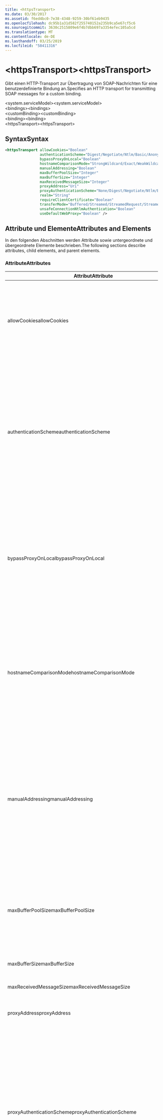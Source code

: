 ```yaml
---
title: <httpsTransport>
ms.date: 03/30/2017
ms.assetid: f6ed4bc0-7e38-4348-9259-30bf61eb9435
ms.openlocfilehash: dc95b1a31d582f255740152a235b9ca5e67cf5c6
ms.sourcegitcommit: 3630c2515809e6f4b7dbb697a3354efec105a5cd
ms.translationtype: MT
ms.contentlocale: de-DE
ms.lasthandoff: 03/25/2019
ms.locfileid: "58411316"
---
```

# <a name="httpstransport"></a><span data-ttu-id="30266-101">\<httpsTransport></span><span class="sxs-lookup"><span data-stu-id="30266-101">\<httpsTransport></span></span>
<span data-ttu-id="30266-102">Gibt einen HTTP-Transport zur Übertragung von SOAP-Nachrichten für eine benutzerdefinierte Bindung an.</span><span class="sxs-lookup"><span data-stu-id="30266-102">Specifies an HTTP transport for transmitting SOAP messages for a custom binding.</span></span>  
  
 <span data-ttu-id="30266-103">\<system.serviceModel></span><span class="sxs-lookup"><span data-stu-id="30266-103">\<system.serviceModel></span></span>  
<span data-ttu-id="30266-104">\<bindings></span><span class="sxs-lookup"><span data-stu-id="30266-104">\<bindings></span></span>  
<span data-ttu-id="30266-105">\<customBinding></span><span class="sxs-lookup"><span data-stu-id="30266-105">\<customBinding></span></span>  
<span data-ttu-id="30266-106">\<binding></span><span class="sxs-lookup"><span data-stu-id="30266-106">\<binding></span></span>  
<span data-ttu-id="30266-107">\<httpsTransport></span><span class="sxs-lookup"><span data-stu-id="30266-107">\<httpsTransport></span></span>  
  
## <a name="syntax"></a><span data-ttu-id="30266-108">Syntax</span><span class="sxs-lookup"><span data-stu-id="30266-108">Syntax</span></span>  
  
```xml  
<httpsTransport allowCookies="Boolean"
                authenticationScheme="Digest/Negotiate/Ntlm/Basic/Anonymous"
                bypassProxyOnLocal="Boolean"
                hostnameComparisonMode="StrongWildcard/Exact/WeakWildcard"
                manualAddressing="Boolean"
                maxBufferPoolSize="Integer"
                maxBufferSize="Integer"
                maxReceivedMessageSize="Integer"
                proxyAddress="Uri"
                proxyAuthenticationScheme="None/Digest/Negotiate/Ntlm/Basic/Anonymous"
                realm="String"
                requireClientCertificate="Boolean"
                transferMode="Buffered/Streamed/StreamedRequest/StreamedResponse"
                unsafeConnectionNtlmAuthentication="Boolean"
                useDefaultWebProxy="Boolean" />
```  
  
## <a name="attributes-and-elements"></a><span data-ttu-id="30266-109">Attribute und Elemente</span><span class="sxs-lookup"><span data-stu-id="30266-109">Attributes and Elements</span></span>  
 <span data-ttu-id="30266-110">In den folgenden Abschnitten werden Attribute sowie untergeordnete und übergeordnete Elemente beschrieben.</span><span class="sxs-lookup"><span data-stu-id="30266-110">The following sections describe attributes, child elements, and parent elements.</span></span>  
  
### <a name="attributes"></a><span data-ttu-id="30266-111">Attribute</span><span class="sxs-lookup"><span data-stu-id="30266-111">Attributes</span></span>  
  
|<span data-ttu-id="30266-112">Attribut</span><span class="sxs-lookup"><span data-stu-id="30266-112">Attribute</span></span>|<span data-ttu-id="30266-113">Beschreibung</span><span class="sxs-lookup"><span data-stu-id="30266-113">Description</span></span>|  
|---------------|-----------------|  
|<span data-ttu-id="30266-114">allowCookies</span><span class="sxs-lookup"><span data-stu-id="30266-114">allowCookies</span></span>|<span data-ttu-id="30266-115">Ein boolescher Wert, der angibt, ob der Client Cookies akzeptiert und bei zukünftigen Anforderungen propagiert.</span><span class="sxs-lookup"><span data-stu-id="30266-115">A Boolean value that specifies whether the client accepts cookies and propagates them on future requests.</span></span> <span data-ttu-id="30266-116">Die Standardeinstellung ist `false`.</span><span class="sxs-lookup"><span data-stu-id="30266-116">The default is `false`.</span></span><br /><br /> <span data-ttu-id="30266-117">Sie können dieses Attribut verwenden, wenn Sie mit ASMX-Webdiensten interagieren, die Cookies verwenden.</span><span class="sxs-lookup"><span data-stu-id="30266-117">You can use this attribute when you interact with ASMX Web services that use cookies.</span></span> <span data-ttu-id="30266-118">Auf diese Weise können Sie sicherstellen, dass die vom Server zurückgegebenen Cookies automatisch bei allen zukünftigen Clientanforderungen für diesen Dienst kopiert werden.</span><span class="sxs-lookup"><span data-stu-id="30266-118">In this way, you can be sure that the cookies returned from the server are automatically copied to all future client requests for that service.</span></span>|  
|<span data-ttu-id="30266-119">authenticationScheme</span><span class="sxs-lookup"><span data-stu-id="30266-119">authenticationScheme</span></span>|<span data-ttu-id="30266-120">Gibt das Protokoll an, mit dem Clientanforderungen authentifiziert werden, die von einem HTTP-Listener verarbeitet werden.</span><span class="sxs-lookup"><span data-stu-id="30266-120">Specifies the protocol used to authenticate client requests being processed by an HTTP listener.</span></span> <span data-ttu-id="30266-121">Folgende Werte sind gültig:</span><span class="sxs-lookup"><span data-stu-id="30266-121">Valid values include the following:</span></span><br /><br /> <span data-ttu-id="30266-122">-Digest: Gibt die Digestauthentifizierung an.</span><span class="sxs-lookup"><span data-stu-id="30266-122">-   Digest: Specifies digest authentication.</span></span><br /><span data-ttu-id="30266-123">– Negotiate: Mit dem Client das Authentifizierungsschema handelt.</span><span class="sxs-lookup"><span data-stu-id="30266-123">-   Negotiate: Negotiates with the client to determine the authentication scheme.</span></span> <span data-ttu-id="30266-124">Wenn sowohl Client als auch Server Kerberos unterstützen, wird dieses Schema verwendet. Andernfalls wird NTLM verwendet.</span><span class="sxs-lookup"><span data-stu-id="30266-124">If both client and server support Kerberos, it is used; otherwise, NTLM is used.</span></span><br /><span data-ttu-id="30266-125">-Ntlm: Gibt die NTLM-Authentifizierung an.</span><span class="sxs-lookup"><span data-stu-id="30266-125">-   Ntlm: Specifies NTLM authentication.</span></span><br /><span data-ttu-id="30266-126">-   Basic: Gibt die Standardauthentifizierung an.</span><span class="sxs-lookup"><span data-stu-id="30266-126">-   Basic: Specifies basic authentication.</span></span><br /><span data-ttu-id="30266-127">– Anonymous: Gibt die anonyme Authentifizierung an.</span><span class="sxs-lookup"><span data-stu-id="30266-127">-   Anonymous: Specifies anonymous authentication.</span></span><br /><br /> <span data-ttu-id="30266-128">Die Standardeinstellung ist Anonymous.</span><span class="sxs-lookup"><span data-stu-id="30266-128">The default is Anonymous.</span></span> <span data-ttu-id="30266-129">Dieses Attribut ist vom Typ <xref:System.Net.AuthenticationSchemes>.</span><span class="sxs-lookup"><span data-stu-id="30266-129">This attribute is of type <xref:System.Net.AuthenticationSchemes>.</span></span> <span data-ttu-id="30266-130">Dieses Attribut kann nur einmal festgelegt werden.</span><span class="sxs-lookup"><span data-stu-id="30266-130">This attribute can only be set once.</span></span>|  
|<span data-ttu-id="30266-131">bypassProxyOnLocal</span><span class="sxs-lookup"><span data-stu-id="30266-131">bypassProxyOnLocal</span></span>|<span data-ttu-id="30266-132">Ein boolescher Wert, der angibt, ob der Proxyserver bei lokalen Adressen umgangen werden soll.</span><span class="sxs-lookup"><span data-stu-id="30266-132">A Boolean value that indicates whether to bypass the proxy server for local addresses.</span></span> <span data-ttu-id="30266-133">Die Standardeinstellung ist `false`.</span><span class="sxs-lookup"><span data-stu-id="30266-133">The default is `false`.</span></span><br /><br /> <span data-ttu-id="30266-134">Eine lokale Adresse ist eine, die sich im lokalen LAN oder Intranet befindet.</span><span class="sxs-lookup"><span data-stu-id="30266-134">A local address is one that is on the local LAN or intranet.</span></span><br /><br /> <span data-ttu-id="30266-135">Windows Communication Foundation (WCF) ignoriert immer den Proxy, wenn die Dienstadresse mit beginnt `http://localhost`.</span><span class="sxs-lookup"><span data-stu-id="30266-135">Windows Communication Foundation (WCF) always ignores the proxy if the service address begins with `http://localhost`.</span></span><br /><br /> <span data-ttu-id="30266-136">Sie sollten den Hostnamen anstatt localhost verwenden, wenn die Clients bei der Kommunikation mit Diensten auf demselben Computer einen Proxy nutzen sollen.</span><span class="sxs-lookup"><span data-stu-id="30266-136">You should use the host name rather than localhost if you want clients to go through a proxy when talking to services on the same machine.</span></span>|  
|<span data-ttu-id="30266-137">hostnameComparisonMode</span><span class="sxs-lookup"><span data-stu-id="30266-137">hostnameComparisonMode</span></span>|<span data-ttu-id="30266-138">Gibt den HTTP-Hostnamen-Vergleichsmodus an, der verwendet wird, um URIs zu analysieren.</span><span class="sxs-lookup"><span data-stu-id="30266-138">Specifies the HTTP hostname comparison mode used to parse URIs.</span></span> <span data-ttu-id="30266-139">Folgende Werte sind gültig:</span><span class="sxs-lookup"><span data-stu-id="30266-139">Valid values are,</span></span><br /><br /> <span data-ttu-id="30266-140">-StrongWildcard: ("+") entspricht allen möglichen Hostnamen im Kontext der angegebenen Schemas, Anschlusses und relativen URI.</span><span class="sxs-lookup"><span data-stu-id="30266-140">-   StrongWildcard: ("+") matches all possible hostnames in the context of the specified scheme, port and relative URI.</span></span><br /><span data-ttu-id="30266-141">-Genauer: keine Platzhalter</span><span class="sxs-lookup"><span data-stu-id="30266-141">-   Exact: no wildcards</span></span><br /><span data-ttu-id="30266-142">-WeakWildcard: ("\*") entspricht allen möglichen Hostnamen im Kontext des angegebenen Schemas, Anschlusses und URIS, die nicht explizit zugeordnet wurde oder durch den StrongWildcard-Mechanismus.</span><span class="sxs-lookup"><span data-stu-id="30266-142">-   WeakWildcard: ("\*") matches all possible hostname in the context of the specified scheme, port and relative UIR that have not been matched explicitly or through the strong wildcard mechanism.</span></span><br /><br /> <span data-ttu-id="30266-143">Die Standardeinstellung ist StrongWildcard.</span><span class="sxs-lookup"><span data-stu-id="30266-143">The default is StrongWildcard.</span></span> <span data-ttu-id="30266-144">Dieses Attribut ist vom Typ `System.ServiceModel.HostnameComparison`.</span><span class="sxs-lookup"><span data-stu-id="30266-144">This attribute is of type `System.ServiceModel.HostnameComparison`.</span></span>|  
|<span data-ttu-id="30266-145">manualAddressing</span><span class="sxs-lookup"><span data-stu-id="30266-145">manualAddressing</span></span>|<span data-ttu-id="30266-146">Ein boolescher Wert , der es dem Benutzer ermöglicht, die Kontrolle über die Nachrichtenadressierung zu übernehmen.</span><span class="sxs-lookup"><span data-stu-id="30266-146">A Boolean value that enables the user to take control of message addressing.</span></span> <span data-ttu-id="30266-147">Diese Eigenschaft wird i.&amp;#160;d.&amp;#160;R. in Routerumgebungen verwendet, wenn das Ziel der Nachricht von der Anwendung bestimmt wird.</span><span class="sxs-lookup"><span data-stu-id="30266-147">This property is usually used in router scenarios, where the application determines which one of several destinations to send a message to.</span></span><br /><br /> <span data-ttu-id="30266-148">Wenn diese Eigenschaft auf `true` festgelegt ist, wird vom Kanal angenommen, dass die Nachricht bereits adressiert wurde, und es werden ihr keine weiteren Informationen hinzugefügt.</span><span class="sxs-lookup"><span data-stu-id="30266-148">When set to `true`, the channel assumes the message has already been addressed and does not add any additional information to it.</span></span> <span data-ttu-id="30266-149">Der Benutzer kann dann jede Nachricht einzeln adressieren.</span><span class="sxs-lookup"><span data-stu-id="30266-149">The user can then address every message individually.</span></span><br /><br /> <span data-ttu-id="30266-150">Wenn als Wert `false` festgelegt wurde, erstellt der Standard-Windows Communication Foundation (WCF)-Adressiermechanismus automatisch Adressen für alle Nachrichten.</span><span class="sxs-lookup"><span data-stu-id="30266-150">When set to `false`, the default Windows Communication Foundation (WCF) addressing mechanism automatically creates addresses for all messages.</span></span><br /><br /> <span data-ttu-id="30266-151">Die Standardeinstellung ist `false`.</span><span class="sxs-lookup"><span data-stu-id="30266-151">The default is `false`.</span></span>|  
|<span data-ttu-id="30266-152">maxBufferPoolSize</span><span class="sxs-lookup"><span data-stu-id="30266-152">maxBufferPoolSize</span></span>|<span data-ttu-id="30266-153">Eine positive ganze Zahl, die die maximale Pufferpoolgröße angibt.</span><span class="sxs-lookup"><span data-stu-id="30266-153">A positive integer that specifies the maximum size of the buffer pool.</span></span> <span data-ttu-id="30266-154">Der Standard ist 524288.</span><span class="sxs-lookup"><span data-stu-id="30266-154">The default is 524288.</span></span><br /><br /> <span data-ttu-id="30266-155">Viele Bereiche von WCF verwenden Puffer.</span><span class="sxs-lookup"><span data-stu-id="30266-155">Many parts of WCF use buffers.</span></span> <span data-ttu-id="30266-156">Das Erstellen und Zerstören von Puffern bei jeder Verwendung ist kostspielig. Dasselbe gilt für die Garbage Collection für Puffer.</span><span class="sxs-lookup"><span data-stu-id="30266-156">Creating and destroying buffers each time they are used is expensive, and garbage collection for buffers is also expensive.</span></span> <span data-ttu-id="30266-157">Bei Pufferpools können Sie einen zu verwendenden Puffer aus dem Pool nehmen und ihn nach der Verwendung wieder dem Pool zuführen.</span><span class="sxs-lookup"><span data-stu-id="30266-157">With buffer pools, you can take a buffer from the pool, use it, and return it to the pool once you are done.</span></span> <span data-ttu-id="30266-158">So wird der Aufwand beim Erstellen und Zerstören von Puffern vermieden.</span><span class="sxs-lookup"><span data-stu-id="30266-158">Thus the overhead in creating and destroying buffers is avoided.</span></span>|  
|<span data-ttu-id="30266-159">maxBufferSize</span><span class="sxs-lookup"><span data-stu-id="30266-159">maxBufferSize</span></span>|<span data-ttu-id="30266-160">Eine positive ganze Zahl, die die maximale Puffergröße angibt.</span><span class="sxs-lookup"><span data-stu-id="30266-160">A positive integer that specifies the maximum size of the buffer.</span></span> <span data-ttu-id="30266-161">Der Standardwert ist 524288.</span><span class="sxs-lookup"><span data-stu-id="30266-161">The default is 524288</span></span>|  
|<span data-ttu-id="30266-162">maxReceivedMessageSize</span><span class="sxs-lookup"><span data-stu-id="30266-162">maxReceivedMessageSize</span></span>|<span data-ttu-id="30266-163">Eine positive ganze Zahl, die die maximal zulässige Nachrichtengröße, die empfangen werden kann, angibt.</span><span class="sxs-lookup"><span data-stu-id="30266-163">A positive integer that specifies the maximum allowable message size that can be received.</span></span> <span data-ttu-id="30266-164">Der Standard ist 65536.</span><span class="sxs-lookup"><span data-stu-id="30266-164">The default is 65536.</span></span>|  
|<span data-ttu-id="30266-165">proxyAddress</span><span class="sxs-lookup"><span data-stu-id="30266-165">proxyAddress</span></span>|<span data-ttu-id="30266-166">Ein URI, der die Adresse des HTTP-Proxys angibt.</span><span class="sxs-lookup"><span data-stu-id="30266-166">A URI that specifies the address of the HTTP proxy.</span></span> <span data-ttu-id="30266-167">Wenn `useSystemWebProxy``true` ist, muss diese Einstellung `null` lauten.</span><span class="sxs-lookup"><span data-stu-id="30266-167">If `useSystemWebProxy` is `true`, this setting must be `null`.</span></span> <span data-ttu-id="30266-168">Die Standardeinstellung ist `null`.</span><span class="sxs-lookup"><span data-stu-id="30266-168">The default is `null`.</span></span>|  
|<span data-ttu-id="30266-169">proxyAuthenticationScheme</span><span class="sxs-lookup"><span data-stu-id="30266-169">proxyAuthenticationScheme</span></span>|<span data-ttu-id="30266-170">Gibt das Protokoll an, mit dem Clientanforderungen authentifiziert werden, die von einem HTTP-Proxy verarbeitet werden.</span><span class="sxs-lookup"><span data-stu-id="30266-170">Specifies the protocol used for authenticating client requests being processed by an HTTP proxy.</span></span> <span data-ttu-id="30266-171">Folgende Werte sind gültig:</span><span class="sxs-lookup"><span data-stu-id="30266-171">Valid values include the following:</span></span><br /><br /> <span data-ttu-id="30266-172">– None: Es wird keine Authentifizierung ausgeführt.</span><span class="sxs-lookup"><span data-stu-id="30266-172">-   None: No authentication is performed.</span></span><br /><span data-ttu-id="30266-173">-Digest: Gibt die Digestauthentifizierung an.</span><span class="sxs-lookup"><span data-stu-id="30266-173">-   Digest: Specifies digest authentication.</span></span><br /><span data-ttu-id="30266-174">– Negotiate: Mit dem Client das Authentifizierungsschema handelt.</span><span class="sxs-lookup"><span data-stu-id="30266-174">-   Negotiate: Negotiates with the client to determine the authentication scheme.</span></span> <span data-ttu-id="30266-175">Wenn sowohl Client als auch Server Kerberos unterstützen, wird dieses Schema verwendet. Andernfalls wird NTLM verwendet.</span><span class="sxs-lookup"><span data-stu-id="30266-175">If both client and server support Kerberos, it is used; otherwise, NTLM is used.</span></span><br /><span data-ttu-id="30266-176">-Ntlm: Gibt die NTLM-Authentifizierung an.</span><span class="sxs-lookup"><span data-stu-id="30266-176">-   Ntlm: Specifies NTLM authentication.</span></span><br /><span data-ttu-id="30266-177">-   Basic: Gibt die Standardauthentifizierung an.</span><span class="sxs-lookup"><span data-stu-id="30266-177">-   Basic: Specifies basic authentication.</span></span><br /><span data-ttu-id="30266-178">– Anonymous: Gibt die anonyme Authentifizierung an.</span><span class="sxs-lookup"><span data-stu-id="30266-178">-   Anonymous: Specifies anonymous authentication.</span></span><br /><br /> <span data-ttu-id="30266-179">Die Standardeinstellung ist Anonymous.</span><span class="sxs-lookup"><span data-stu-id="30266-179">The default is Anonymous.</span></span> <span data-ttu-id="30266-180">Dieses Attribut ist vom Typ <xref:System.Net.AuthenticationSchemes>.</span><span class="sxs-lookup"><span data-stu-id="30266-180">This attribute is of type <xref:System.Net.AuthenticationSchemes>.</span></span> <span data-ttu-id="30266-181">Beachten Sie, dass <xref:System.Net.AuthenticationSchemes.IntegratedWindowsAuthentication?displayProperty=nameWithType> wird nicht unterstützt.</span><span class="sxs-lookup"><span data-stu-id="30266-181">Note that <xref:System.Net.AuthenticationSchemes.IntegratedWindowsAuthentication?displayProperty=nameWithType> is not supported.</span></span>|  
|<span data-ttu-id="30266-182">realm</span><span class="sxs-lookup"><span data-stu-id="30266-182">realm</span></span>|<span data-ttu-id="30266-183">Eine Zeichenfolge, die den auf dem Proxy/Server zu verwendenden Bereich angibt.</span><span class="sxs-lookup"><span data-stu-id="30266-183">A string that specifies the realm to use on the proxy/server.</span></span> <span data-ttu-id="30266-184">Der Standardwert ist eine leere Zeichenfolge.</span><span class="sxs-lookup"><span data-stu-id="30266-184">The default is an empty string.</span></span><br /><br /> <span data-ttu-id="30266-185">Server verwenden Bereiche, um geschützte Ressourcen zu partitionieren.</span><span class="sxs-lookup"><span data-stu-id="30266-185">Servers use realms to partition protected resources.</span></span> <span data-ttu-id="30266-186">Jede Partition kann ihr eigenes Authentifizierungsschema und/oder ihre eigene Autorisierungsdatenbank aufweisen.</span><span class="sxs-lookup"><span data-stu-id="30266-186">Each partition can have its own authentication scheme and/or authorization database.</span></span> <span data-ttu-id="30266-187">Bereiche werden nur für die Standard- und Hashwertauthentifizierung verwendet.</span><span class="sxs-lookup"><span data-stu-id="30266-187">Realms are used only for basic and digest authentication.</span></span> <span data-ttu-id="30266-188">Nach der erfolgreichen Authentifizierung eines Clients ist die Authentifizierung für alle Ressourcen in einem bestimmten Bereich gültig.</span><span class="sxs-lookup"><span data-stu-id="30266-188">After a client successfully authenticates, the authentication is valid for all resources in a given realm.</span></span> <span data-ttu-id="30266-189">Eine ausführliche Beschreibung der Bereiche finden Sie unter RFC 2617 unter der [IETF-Website](https://www.ietf.org).</span><span class="sxs-lookup"><span data-stu-id="30266-189">For a detailed description of realms, see RFC 2617 at the [IETF website](https://www.ietf.org).</span></span>|  
|<span data-ttu-id="30266-190">requireClientCertificate</span><span class="sxs-lookup"><span data-stu-id="30266-190">requireClientCertificate</span></span>|<span data-ttu-id="30266-191">Ein boolescher Wert, der angibt, ob der Server erfordert, dass der Client ein Clientzertifikat als Teil des HTTPS-Handshakes bereitstellt.</span><span class="sxs-lookup"><span data-stu-id="30266-191">A Boolean value that specifies if the server requires the client to provide a client certificate as part of the HTTPS handshake.</span></span> <span data-ttu-id="30266-192">Die Standardeinstellung ist `false`.</span><span class="sxs-lookup"><span data-stu-id="30266-192">The default is `false`.</span></span>|  
|<span data-ttu-id="30266-193">transferMode</span><span class="sxs-lookup"><span data-stu-id="30266-193">transferMode</span></span>|<span data-ttu-id="30266-194">Gibt an, ob Nachrichten bei einer Anforderung oder Antwort gepuffert oder per Stream übertragen werden.</span><span class="sxs-lookup"><span data-stu-id="30266-194">Specifies whether messages are buffered or streamed or a request or response.</span></span> <span data-ttu-id="30266-195">Folgende Werte sind gültig:</span><span class="sxs-lookup"><span data-stu-id="30266-195">Valid values include the following:</span></span><br /><br /> <span data-ttu-id="30266-196">-Buffered: Die Anforderungs- und Antwortnachrichten werden gepuffert.</span><span class="sxs-lookup"><span data-stu-id="30266-196">-   Buffered: The request and response messages are buffered.</span></span><br /><span data-ttu-id="30266-197">-Streaming: Die Anforderungs- und Antwortnachrichten werden per Stream übertragen.</span><span class="sxs-lookup"><span data-stu-id="30266-197">-   Streamed: The request and response messages are streamed.</span></span><br /><span data-ttu-id="30266-198">-StreamedRequest: Die Anforderungsnachricht wird per Stream übertragen, und die Antwortnachricht wird gepuffert.</span><span class="sxs-lookup"><span data-stu-id="30266-198">-   StreamedRequest: The request message is streamed and the response message is buffered.</span></span><br /><span data-ttu-id="30266-199">-StreamedResponse: Die Anforderungsnachricht wird gepuffert, und die Antwortnachricht wird per Stream übertragen.</span><span class="sxs-lookup"><span data-stu-id="30266-199">-   StreamedResponse: The request message is buffered and the response message is streamed.</span></span><br /><br /> <span data-ttu-id="30266-200">Der Standardwert ist Buffered.</span><span class="sxs-lookup"><span data-stu-id="30266-200">The default is Buffered.</span></span> <span data-ttu-id="30266-201">Dieses Attribut ist vom Typ <xref:System.ServiceModel.TransferMode>.</span><span class="sxs-lookup"><span data-stu-id="30266-201">This attribute is of type <xref:System.ServiceModel.TransferMode>.</span></span>|  
|<span data-ttu-id="30266-202">unsafeConnectionNtlmAuthentication</span><span class="sxs-lookup"><span data-stu-id="30266-202">unsafeConnectionNtlmAuthentication</span></span>|<span data-ttu-id="30266-203">Ein boolescher Wert, der angibt, ob die Freigabe nicht sicherer Verbindungen auf dem Server aktiviert ist.</span><span class="sxs-lookup"><span data-stu-id="30266-203">A Boolean value that specifies whether Unsafe Connection Sharing is enabled on the server.</span></span> <span data-ttu-id="30266-204">Die Standardeinstellung ist `false`.</span><span class="sxs-lookup"><span data-stu-id="30266-204">The default is `false`.</span></span> <span data-ttu-id="30266-205">Wenn aktiviert, wird NTLM-Authentifizierung einmal auf jeder TCP-Verbindung ausgeführt.</span><span class="sxs-lookup"><span data-stu-id="30266-205">If enabled, NTLM authentication is performed once on each TCP connection.</span></span>|  
|<span data-ttu-id="30266-206">useDefaultWebProxy</span><span class="sxs-lookup"><span data-stu-id="30266-206">useDefaultWebProxy</span></span>|<span data-ttu-id="30266-207">Ein boolescher Wert, der angibt, ob die Proxyeinstellungen auf dem Computer anstatt der benutzerspezifischen Einstellungen verwendet werden sollen.</span><span class="sxs-lookup"><span data-stu-id="30266-207">A Boolean value that specifies whether the machine-wide proxy settings are used rather than the user specific settings.</span></span> <span data-ttu-id="30266-208">Die Standardeinstellung ist `true`.</span><span class="sxs-lookup"><span data-stu-id="30266-208">The default is `true`.</span></span>|  
  
### <a name="child-elements"></a><span data-ttu-id="30266-209">Untergeordnete Elemente</span><span class="sxs-lookup"><span data-stu-id="30266-209">Child Elements</span></span>  
 <span data-ttu-id="30266-210">Keine</span><span class="sxs-lookup"><span data-stu-id="30266-210">None.</span></span>  
  
### <a name="parent-elements"></a><span data-ttu-id="30266-211">Übergeordnete Elemente</span><span class="sxs-lookup"><span data-stu-id="30266-211">Parent Elements</span></span>  
  
|<span data-ttu-id="30266-212">Element</span><span class="sxs-lookup"><span data-stu-id="30266-212">Element</span></span>|<span data-ttu-id="30266-213">Beschreibung</span><span class="sxs-lookup"><span data-stu-id="30266-213">Description</span></span>|  
|-------------|-----------------|  
|[<span data-ttu-id="30266-214">\<binding></span><span class="sxs-lookup"><span data-stu-id="30266-214">\<binding></span></span>](../../../../../docs/framework/misc/binding.md)|<span data-ttu-id="30266-215">Definiert alle Bindungsmöglichkeiten der benutzerdefinierten Bindung.</span><span class="sxs-lookup"><span data-stu-id="30266-215">Defines all binding capabilities of the custom binding.</span></span>|  
  
## <a name="remarks"></a><span data-ttu-id="30266-216">Hinweise</span><span class="sxs-lookup"><span data-stu-id="30266-216">Remarks</span></span>  
 <span data-ttu-id="30266-217">Das `httpsTransport`-Element stellt den Startpunkt für das Erstellen einer benutzerdefinierten Bindung dar, die das HTTPS-Übertragungsprotokoll implementiert.</span><span class="sxs-lookup"><span data-stu-id="30266-217">The `httpsTransport` element is the starting point for creating a custom binding that implements the HTTPS transport protocol.</span></span> <span data-ttu-id="30266-218">HTTPS stellt die primäre Übertragungsweise für einen sicheren Datenaustausch dar.</span><span class="sxs-lookup"><span data-stu-id="30266-218">HTTPS is the primary transport used for secure interoperability purposes.</span></span> <span data-ttu-id="30266-219">HTTPS wird von der Windows Communication Foundation (WCF) um sicherzustellen, dass Interoperabilität mit anderen Web-Dienste unterstützt.</span><span class="sxs-lookup"><span data-stu-id="30266-219">HTTPS is supported by the Windows Communication Foundation (WCF) to ensure interoperability with other Web services stacks.</span></span>  
  
## <a name="see-also"></a><span data-ttu-id="30266-220">Siehe auch</span><span class="sxs-lookup"><span data-stu-id="30266-220">See also</span></span>
- <xref:System.ServiceModel.Configuration.HttpsTransportElement>
- <xref:System.ServiceModel.Channels.HttpsTransportBindingElement>
- <xref:System.ServiceModel.Channels.TransportBindingElement>
- <xref:System.ServiceModel.Channels.CustomBinding>
- [<span data-ttu-id="30266-221">Transportprotokolle</span><span class="sxs-lookup"><span data-stu-id="30266-221">Transports</span></span>](../../../../../docs/framework/wcf/feature-details/transports.md)
- [<span data-ttu-id="30266-222">Auswählen eines Transports</span><span class="sxs-lookup"><span data-stu-id="30266-222">Choosing a Transport</span></span>](../../../../../docs/framework/wcf/feature-details/choosing-a-transport.md)
- [<span data-ttu-id="30266-223">Bindungen</span><span class="sxs-lookup"><span data-stu-id="30266-223">Bindings</span></span>](../../../../../docs/framework/wcf/bindings.md)
- [<span data-ttu-id="30266-224">Erweitern von Bindungen</span><span class="sxs-lookup"><span data-stu-id="30266-224">Extending Bindings</span></span>](../../../../../docs/framework/wcf/extending/extending-bindings.md)
- [<span data-ttu-id="30266-225">Benutzerdefinierte Bindungen</span><span class="sxs-lookup"><span data-stu-id="30266-225">Custom Bindings</span></span>](../../../../../docs/framework/wcf/extending/custom-bindings.md)
- [<span data-ttu-id="30266-226">\<customBinding></span><span class="sxs-lookup"><span data-stu-id="30266-226">\<customBinding></span></span>](../../../../../docs/framework/configure-apps/file-schema/wcf/custombinding.md)
